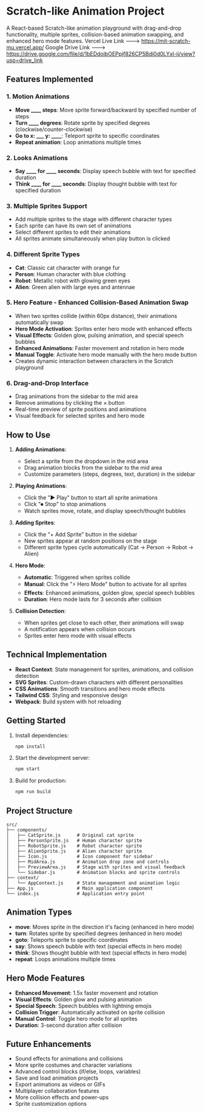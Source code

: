 # Scratch-like Animation Project

A React-based Scratch-like animation playground with drag-and-drop functionality, multiple sprites, collision-based animation swapping, and enhanced hero mode features.
Vercel Live Link --->  https://mit-scratch-mu.vercel.app/
Google Drive Link --->  https://drive.google.com/file/d/1bEDdoibOEPpjf826CP5Bdi0d0LYxl-ij/view?usp=drive_link

## Features Implemented

### 1. Motion Animations
- **Move ____ steps**: Move sprite forward/backward by specified number of steps
- **Turn ____ degrees**: Rotate sprite by specified degrees (clockwise/counter-clockwise)
- **Go to x: ___ y: ____**: Teleport sprite to specific coordinates
- **Repeat animation**: Loop animations multiple times

### 2. Looks Animations
- **Say ____ for ____ seconds**: Display speech bubble with text for specified duration
- **Think ____ for ____ seconds**: Display thought bubble with text for specified duration

### 3. Multiple Sprites Support
- Add multiple sprites to the stage with different character types
- Each sprite can have its own set of animations
- Select different sprites to edit their animations
- All sprites animate simultaneously when play button is clicked

### 4. Different Sprite Types
- **Cat**: Classic cat character with orange fur
- **Person**: Human character with blue clothing
- **Robot**: Metallic robot with glowing green eyes
- **Alien**: Green alien with large eyes and antennae

### 5. Hero Feature - Enhanced Collision-Based Animation Swap
- When two sprites collide (within 60px distance), their animations automatically swap
- **Hero Mode Activation**: Sprites enter hero mode with enhanced effects
- **Visual Effects**: Golden glow, pulsing animation, and special speech bubbles
- **Enhanced Animations**: Faster movement and rotation in hero mode
- **Manual Toggle**: Activate hero mode manually with the hero mode button
- Creates dynamic interaction between characters in the Scratch playground

### 6. Drag-and-Drop Interface
- Drag animations from the sidebar to the mid area
- Remove animations by clicking the × button
- Real-time preview of sprite positions and animations
- Visual feedback for selected sprites and hero mode

## How to Use

1. **Adding Animations**:
   - Select a sprite from the dropdown in the mid area
   - Drag animation blocks from the sidebar to the mid area
   - Customize parameters (steps, degrees, text, duration) in the sidebar

2. **Playing Animations**:
   - Click the "▶ Play" button to start all sprite animations
   - Click "⏹ Stop" to stop animations
   - Watch sprites move, rotate, and display speech/thought bubbles

3. **Adding Sprites**:
   - Click the "+ Add Sprite" button in the sidebar
   - New sprites appear at random positions on the stage
   - Different sprite types cycle automatically (Cat → Person → Robot → Alien)

4. **Hero Mode**:
   - **Automatic**: Triggered when sprites collide
   - **Manual**: Click the "⚡ Hero Mode" button to activate for all sprites
   - **Effects**: Enhanced animations, golden glow, special speech bubbles
   - **Duration**: Hero mode lasts for 3 seconds after collision

5. **Collision Detection**:
   - When sprites get close to each other, their animations will swap
   - A notification appears when collision occurs
   - Sprites enter hero mode with visual effects

## Technical Implementation

- **React Context**: State management for sprites, animations, and collision detection
- **SVG Sprites**: Custom-drawn characters with different personalities
- **CSS Animations**: Smooth transitions and hero mode effects
- **Tailwind CSS**: Styling and responsive design
- **Webpack**: Build system with hot reloading

## Getting Started

1. Install dependencies:
   ```bash
   npm install
   ```

2. Start the development server:
   ```bash
   npm start
   ```

3. Build for production:
   ```bash
   npm run build
   ```

## Project Structure

```
src/
├── components/
│   ├── CatSprite.js      # Original cat sprite
│   ├── PersonSprite.js   # Human character sprite
│   ├── RobotSprite.js    # Robot character sprite
│   ├── AlienSprite.js    # Alien character sprite
│   ├── Icon.js           # Icon component for sidebar
│   ├── MidArea.js        # Animation drop zone and controls
│   ├── PreviewArea.js    # Stage with sprites and visual feedback
│   └── Sidebar.js        # Animation blocks and sprite controls
├── context/
│   └── AppContext.js     # State management and animation logic
├── App.js                # Main application component
└── index.js              # Application entry point
```

## Animation Types

- **move**: Moves sprite in the direction it's facing (enhanced in hero mode)
- **turn**: Rotates sprite by specified degrees (enhanced in hero mode)
- **goto**: Teleports sprite to specific coordinates
- **say**: Shows speech bubble with text (special effects in hero mode)
- **think**: Shows thought bubble with text (special effects in hero mode)
- **repeat**: Loops animations multiple times

## Hero Mode Features

- **Enhanced Movement**: 1.5x faster movement and rotation
- **Visual Effects**: Golden glow and pulsing animation
- **Special Speech**: Speech bubbles with lightning emojis
- **Collision Trigger**: Automatically activated on sprite collision
- **Manual Control**: Toggle hero mode for all sprites
- **Duration**: 3-second duration after collision

## Future Enhancements

- Sound effects for animations and collisions
- More sprite costumes and character variations
- Advanced control blocks (if/else, loops, variables)
- Save and load animation projects
- Export animations as videos or GIFs
- Multiplayer collaboration features
- More collision effects and power-ups
- Sprite customization options
